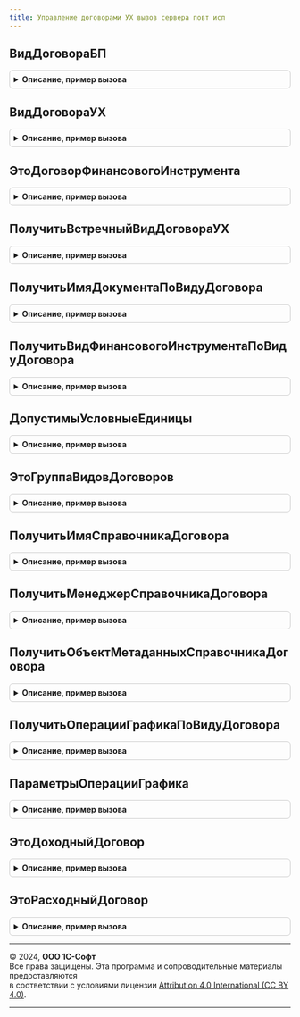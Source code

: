```yaml
---
title: Управление договорами УХ вызов сервера повт исп
---
```



## ВидДоговораБП
<details style="margin: 1em 0; padding: 0.5em; border: 1px solid #ccc; border-radius: 6px;">

<summary style="font-weight: bold; cursor: pointer;">Описание, пример вызова</summary>

```bsl
// Функция возвращает элемент перечисления ВидыДоговоров,
// соответствующий элементу перечисления ВидыДоговоровУХ.
Функция ВидДоговораБП(ВидДоговораУХ) Экспорт
```

Пример вызова
```bsl
Результат = УправлениеДоговорамиУХВызовСервераПовтИсп.ВидДоговораБП(ВидДоговораУХ) 
```
</details>

## ВидДоговораУХ
<details style="margin: 1em 0; padding: 0.5em; border: 1px solid #ccc; border-radius: 6px;">

<summary style="font-weight: bold; cursor: pointer;">Описание, пример вызова</summary>

```bsl

Функция ВидДоговораУХ(ВидДоговораБП) Экспорт
```

Пример вызова
```bsl
Результат = УправлениеДоговорамиУХВызовСервераПовтИсп.ВидДоговораУХ(ВидДоговораБП) 
```
</details>

## ЭтоДоговорФинансовогоИнструмента
<details style="margin: 1em 0; padding: 0.5em; border: 1px solid #ccc; border-radius: 6px;">

<summary style="font-weight: bold; cursor: pointer;">Описание, пример вызова</summary>

```bsl

Функция ЭтоДоговорФинансовогоИнструмента(ВидДоговораУХ) Экспорт
```

Пример вызова
```bsl
Результат = УправлениеДоговорамиУХВызовСервераПовтИсп.ЭтоДоговорФинансовогоИнструмента(ВидДоговораУХ) 
```
</details>

## ПолучитьВстречныйВидДоговораУХ
<details style="margin: 1em 0; padding: 0.5em; border: 1px solid #ccc; border-radius: 6px;">

<summary style="font-weight: bold; cursor: pointer;">Описание, пример вызова</summary>

```bsl

Функция ПолучитьВстречныйВидДоговораУХ(ВидДоговораУХ) Экспорт
```

Пример вызова
```bsl
Результат = УправлениеДоговорамиУХВызовСервераПовтИсп.ПолучитьВстречныйВидДоговораУХ(ВидДоговораУХ) 
```
</details>

## ПолучитьИмяДокументаПоВидуДоговора
<details style="margin: 1em 0; padding: 0.5em; border: 1px solid #ccc; border-radius: 6px;">

<summary style="font-weight: bold; cursor: pointer;">Описание, пример вызова</summary>

```bsl

Функция ПолучитьИмяДокументаПоВидуДоговора(ВидДоговораУХ) Экспорт
```

Пример вызова
```bsl
Результат = УправлениеДоговорамиУХВызовСервераПовтИсп.ПолучитьИмяДокументаПоВидуДоговора(ВидДоговораУХ) 
```
</details>

## ПолучитьВидФинансовогоИнструментаПоВидуДоговора
<details style="margin: 1em 0; padding: 0.5em; border: 1px solid #ccc; border-radius: 6px;">

<summary style="font-weight: bold; cursor: pointer;">Описание, пример вызова</summary>

```bsl

Функция ПолучитьВидФинансовогоИнструментаПоВидуДоговора(ВидДоговораУХ) Экспорт
```

Пример вызова
```bsl
Результат = УправлениеДоговорамиУХВызовСервераПовтИсп.ПолучитьВидФинансовогоИнструментаПоВидуДоговора(ВидДоговораУХ) 
```
</details>

## ДопустимыУсловныеЕдиницы
<details style="margin: 1em 0; padding: 0.5em; border: 1px solid #ccc; border-radius: 6px;">

<summary style="font-weight: bold; cursor: pointer;">Описание, пример вызова</summary>

```bsl

Функция ДопустимыУсловныеЕдиницы(ВидДоговораУХ) Экспорт
```

Пример вызова
```bsl
Результат = УправлениеДоговорамиУХВызовСервераПовтИсп.ДопустимыУсловныеЕдиницы(ВидДоговораУХ) 
```
</details>

## ЭтоГруппаВидовДоговоров
<details style="margin: 1em 0; padding: 0.5em; border: 1px solid #ccc; border-radius: 6px;">

<summary style="font-weight: bold; cursor: pointer;">Описание, пример вызова</summary>

```bsl

Функция ЭтоГруппаВидовДоговоров(ВидДоговораУХ) Экспорт
```

Пример вызова
```bsl
Результат = УправлениеДоговорамиУХВызовСервераПовтИсп.ЭтоГруппаВидовДоговоров(ВидДоговораУХ) 
```
</details>

## ПолучитьИмяСправочникаДоговора
<details style="margin: 1em 0; padding: 0.5em; border: 1px solid #ccc; border-radius: 6px;">

<summary style="font-weight: bold; cursor: pointer;">Описание, пример вызова</summary>

```bsl

Функция ПолучитьИмяСправочникаДоговора(ВидДоговораУХ) Экспорт
```

Пример вызова
```bsl
Результат = УправлениеДоговорамиУХВызовСервераПовтИсп.ПолучитьИмяСправочникаДоговора(ВидДоговораУХ) 
```
</details>

## ПолучитьМенеджерСправочникаДоговора
<details style="margin: 1em 0; padding: 0.5em; border: 1px solid #ccc; border-radius: 6px;">

<summary style="font-weight: bold; cursor: pointer;">Описание, пример вызова</summary>

```bsl

Функция ПолучитьМенеджерСправочникаДоговора(ВидДоговораУХ) Экспорт
```

Пример вызова
```bsl
Результат = УправлениеДоговорамиУХВызовСервераПовтИсп.ПолучитьМенеджерСправочникаДоговора(ВидДоговораУХ) 
```
</details>

## ПолучитьОбъектМетаданныхСправочникаДоговора
<details style="margin: 1em 0; padding: 0.5em; border: 1px solid #ccc; border-radius: 6px;">

<summary style="font-weight: bold; cursor: pointer;">Описание, пример вызова</summary>

```bsl

Функция ПолучитьОбъектМетаданныхСправочникаДоговора(ВидДоговораУХ) Экспорт
```

Пример вызова
```bsl
Результат = УправлениеДоговорамиУХВызовСервераПовтИсп.ПолучитьОбъектМетаданныхСправочникаДоговора(ВидДоговораУХ) 
```
</details>

## ПолучитьОперацииГрафикаПоВидуДоговора
<details style="margin: 1em 0; padding: 0.5em; border: 1px solid #ccc; border-radius: 6px;">

<summary style="font-weight: bold; cursor: pointer;">Описание, пример вызова</summary>

```bsl

Функция ПолучитьОперацииГрафикаПоВидуДоговора(ВидДоговораУХ) Экспорт
```

Пример вызова
```bsl
Результат = УправлениеДоговорамиУХВызовСервераПовтИсп.ПолучитьОперацииГрафикаПоВидуДоговора(ВидДоговораУХ) 
```
</details>

## ПараметрыОперацииГрафика
<details style="margin: 1em 0; padding: 0.5em; border: 1px solid #ccc; border-radius: 6px;">

<summary style="font-weight: bold; cursor: pointer;">Описание, пример вызова</summary>

```bsl

Функция ПараметрыОперацииГрафика(ОперацияГрафикаДоговора) Экспорт
```

Пример вызова
```bsl
Результат = УправлениеДоговорамиУХВызовСервераПовтИсп.ПараметрыОперацииГрафика(ОперацияГрафикаДоговора) 
```
</details>

## ЭтоДоходныйДоговор
<details style="margin: 1em 0; padding: 0.5em; border: 1px solid #ccc; border-radius: 6px;">

<summary style="font-weight: bold; cursor: pointer;">Описание, пример вызова</summary>

```bsl

Функция ЭтоДоходныйДоговор(ВидДоговораУХ) Экспорт
```

Пример вызова
```bsl
Результат = УправлениеДоговорамиУХВызовСервераПовтИсп.ЭтоДоходныйДоговор(ВидДоговораУХ) 
```
</details>

## ЭтоРасходныйДоговор
<details style="margin: 1em 0; padding: 0.5em; border: 1px solid #ccc; border-radius: 6px;">

<summary style="font-weight: bold; cursor: pointer;">Описание, пример вызова</summary>

```bsl

Функция ЭтоРасходныйДоговор(ВидДоговораУХ) Экспорт
```

Пример вызова
```bsl
Результат = УправлениеДоговорамиУХВызовСервераПовтИсп.ЭтоРасходныйДоговор(ВидДоговораУХ) 
```
</details>

---

© 2024, **ООО 1С-Софт**  
Все права защищены. Эта программа и сопроводительные материалы предоставляются  
в соответствии с условиями лицензии [Attribution 4.0 International (CC BY 4.0)](https://creativecommons.org/licenses/by/4.0/legalcode).

---
